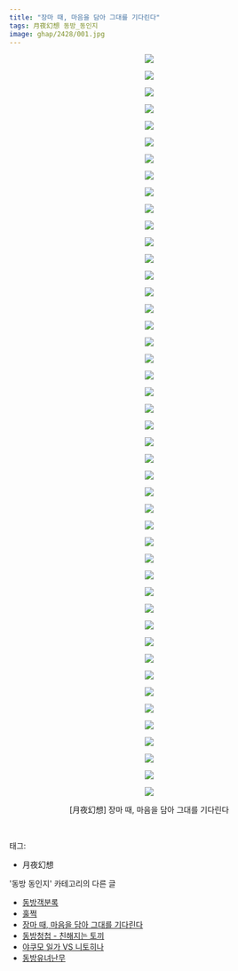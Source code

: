 ```yaml
---
title: "장마 때, 마음을 담아 그대를 기다린다"
tags: 月夜幻想 동방_동인지
image: ghap/2428/001.jpg
---
```

<div class="article">
<p style="text-align: center; clear: none; float: none;"><img src="{{ site.nasurl }}/ghap/2428/001.jpg"/></p>
<p style="text-align: center; clear: none; float: none;"><img src="{{ site.nasurl }}/ghap/2428/002.jpg"/></p>
<p style="text-align: center; clear: none; float: none;"><img src="{{ site.nasurl }}/ghap/2428/003.jpg"/></p>
<p style="text-align: center; clear: none; float: none;"><img src="{{ site.nasurl }}/ghap/2428/004.jpg"/></p>
<p style="text-align: center; clear: none; float: none;"><img src="{{ site.nasurl }}/ghap/2428/005.jpg"/></p>
<p style="text-align: center; clear: none; float: none;"><img src="{{ site.nasurl }}/ghap/2428/006.jpg"/></p>
<p style="text-align: center; clear: none; float: none;"><img src="{{ site.nasurl }}/ghap/2428/007.jpg"/></p>
<p style="text-align: center; clear: none; float: none;"><img src="{{ site.nasurl }}/ghap/2428/008.jpg"/></p>
<p style="text-align: center; clear: none; float: none;"><img src="{{ site.nasurl }}/ghap/2428/009.jpg"/></p>
<p style="text-align: center; clear: none; float: none;"><img src="{{ site.nasurl }}/ghap/2428/010.jpg"/></p>
<p style="text-align: center; clear: none; float: none;"><img src="{{ site.nasurl }}/ghap/2428/011.jpg"/></p>
<p style="text-align: center; clear: none; float: none;"><img src="{{ site.nasurl }}/ghap/2428/012.jpg"/></p>
<p style="text-align: center; clear: none; float: none;"><img src="{{ site.nasurl }}/ghap/2428/013.jpg"/></p>
<p style="text-align: center; clear: none; float: none;"><img src="{{ site.nasurl }}/ghap/2428/014.jpg"/></p>
<p style="text-align: center; clear: none; float: none;"><img src="{{ site.nasurl }}/ghap/2428/015.jpg"/></p>
<p style="text-align: center; clear: none; float: none;"><img src="{{ site.nasurl }}/ghap/2428/016.jpg"/></p>
<p style="text-align: center; clear: none; float: none;"><img src="{{ site.nasurl }}/ghap/2428/017.jpg"/></p>
<p style="text-align: center; clear: none; float: none;"><img src="{{ site.nasurl }}/ghap/2428/018.jpg"/></p>
<p style="text-align: center; clear: none; float: none;"><img src="{{ site.nasurl }}/ghap/2428/019.jpg"/></p>
<p style="text-align: center; clear: none; float: none;"><img src="{{ site.nasurl }}/ghap/2428/020.jpg"/></p>
<p style="text-align: center; clear: none; float: none;"><img src="{{ site.nasurl }}/ghap/2428/021.jpg"/></p>
<p style="text-align: center; clear: none; float: none;"><img src="{{ site.nasurl }}/ghap/2428/022.jpg"/></p>
<p style="text-align: center; clear: none; float: none;"><img src="{{ site.nasurl }}/ghap/2428/023.jpg"/></p>
<p style="text-align: center; clear: none; float: none;"><img src="{{ site.nasurl }}/ghap/2428/024.jpg"/></p>
<p style="text-align: center; clear: none; float: none;"><img src="{{ site.nasurl }}/ghap/2428/025.jpg"/></p>
<p style="text-align: center; clear: none; float: none;"><img src="{{ site.nasurl }}/ghap/2428/026.jpg"/></p>
<p style="text-align: center; clear: none; float: none;"><img src="{{ site.nasurl }}/ghap/2428/027.jpg"/></p>
<p style="text-align: center; clear: none; float: none;"><img src="{{ site.nasurl }}/ghap/2428/028.jpg"/></p>
<p style="text-align: center; clear: none; float: none;"><img src="{{ site.nasurl }}/ghap/2428/029.jpg"/></p>
<p style="text-align: center; clear: none; float: none;"><img src="{{ site.nasurl }}/ghap/2428/030.jpg"/></p>
<p style="text-align: center; clear: none; float: none;"><img src="{{ site.nasurl }}/ghap/2428/031.jpg"/></p>
<p style="text-align: center; clear: none; float: none;"><img src="{{ site.nasurl }}/ghap/2428/032.jpg"/></p>
<p style="text-align: center; clear: none; float: none;"><img src="{{ site.nasurl }}/ghap/2428/033.jpg"/></p>
<p style="text-align: center; clear: none; float: none;"><img src="{{ site.nasurl }}/ghap/2428/034.jpg"/></p>
<p style="text-align: center; clear: none; float: none;"><img src="{{ site.nasurl }}/ghap/2428/035.jpg"/></p>
<p style="text-align: center; clear: none; float: none;"><img src="{{ site.nasurl }}/ghap/2428/036.jpg"/></p>
<p style="text-align: center; clear: none; float: none;"><img src="{{ site.nasurl }}/ghap/2428/037.jpg"/></p>
<p style="text-align: center; clear: none; float: none;"><img src="{{ site.nasurl }}/ghap/2428/038.jpg"/></p>
<p style="text-align: center; clear: none; float: none;"><img src="{{ site.nasurl }}/ghap/2428/039.jpg"/></p>
<p style="text-align: center; clear: none; float: none;"><img src="{{ site.nasurl }}/ghap/2428/040.jpg"/></p>
<p style="text-align: center; clear: none; float: none;"><img src="{{ site.nasurl }}/ghap/2428/041.jpg"/></p>
<p style="text-align: center; clear: none; float: none;"><img src="{{ site.nasurl }}/ghap/2428/042.jpg"/></p>
<p style="text-align: center; clear: none; float: none;"><img src="{{ site.nasurl }}/ghap/2428/043.jpg"/></p>
<p style="text-align: center; clear: none; float: none;"><img src="{{ site.nasurl }}/ghap/2428/044.jpg"/></p>
<p style="text-align: center; clear: none; float: none;"><img src="{{ site.nasurl }}/ghap/2428/045.jpg"/></p>
<p style="text-align: center; clear: none; float: none;">[月夜幻想] 장마 때, 마음을 담아 그대를 기다린다</p>
<p><br/></p>
</div><div class="tagTrail">
<p>태그: </p>
<ul>
<li>月夜幻想</li>
</ul>
</div><div class="another">
<p>'동방 동인지' 카테고리의 다른 글</p>
<ul>
<li><a href="/2016-10-04-ghap_2430">동방객분록</a></li>
<li><a href="/2016-10-03-ghap_2429">훌쩍</a></li>
<li><a href="/2016-10-03-ghap_2428">장마 때, 마음을 담아 그대를 기다린다</a></li>
<li><a href="/2016-10-03-ghap_2427">동방청첩 - 친해지는 토끼</a></li>
<li><a href="/2016-10-03-ghap_2426">야쿠모 일가 VS 니토히나</a></li>
<li><a href="/2016-10-03-ghap_2425">동방유녀난무</a></li>
</ul>
</div><div class="cb_module cb_fluid">
<div class="cb_wrt cb_profile">
</div><!-- commentList close -->
</div>